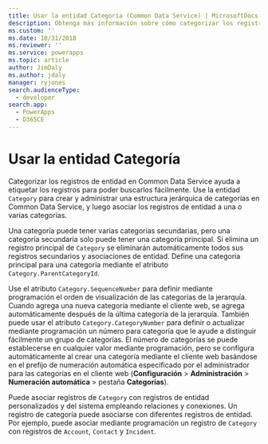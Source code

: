 ```yaml
---
title: Usar la entidad Categoría (Common Data Service) | MicrosoftDocs
description: Obtenga más información sobre cómo categorizar los registros de entidad utilizando la entidad de categoría.
ms.custom: ''
ms.date: 10/31/2018
ms.reviewer: ''
ms.service: powerapps
ms.topic: article
author: JimDaly
ms.author: jdaly
manager: ryjones
search.audienceType:
  - developer
search.app:
  - PowerApps
  - D365CE
---
```

# <a name="use-the-category-entity"></a>Usar la entidad Categoría

Categorizar los registros de entidad en Common Data Service ayuda a etiquetar los registros para poder buscarlos fácilmente. Use la entidad `Category` para crear y administrar una estructura jerárquica de categorías en Common Data Service, y luego asociar los registros de entidad a una o varias categorías.  
  
 Una categoría puede tener varias categorías secundarias, pero una categoría secundaria solo puede tener una categoría principal. Si elimina un registro principal de `Category` se eliminarán automáticamente todos sus registros secundarios y asociaciones de entidad. Define una categoría principal para una categoría mediante el atributo `Category.ParentCategoryId`.  
  
 Use el atributo `Category.SequenceNumber` para definir mediante programación el orden de visualización de las categorías de la jerarquía.  Cuando agrega una nueva categoría mediante el cliente web, se agrega automáticamente después de la última categoría de la jerarquía. También puede usar el atributo `Category.CategoryNumber` para definir o actualizar mediante programación un número para categoría que le ayude a distinguir fácilmente un grupo de categorías. El número de categorías se puede establecerse en cualquier valor mediante programación, pero se configura automáticamente al crear una categoría mediante el cliente web basándose en el prefijo de numeración automática especificado por el administrador para las categorías en el cliente web (**Configuración** > **Administración** > **Numeración automática** > pestaña **Categorías**).  
  
 Puede asociar registros de `Category` con registros de entidad personalizados y del sistema empleando relaciones y conexiones. Un registro de categoría puede asociarse con diferentes registros de entidad. Por ejemplo, puede asociar mediante programación un registro de `Category` con registros de `Account`, `Contact` y `Incident`.   

